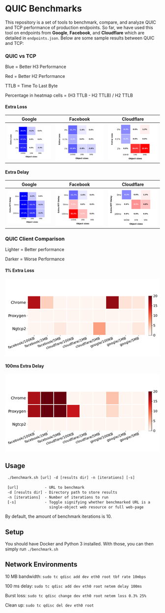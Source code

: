 # QUIC Benchmarks

This repository is a set of tools to benchmark, compare, and analyze QUIC and TCP performance of production endpoints. So far, we have used this tool on endpoints from **Google**, **Facebook**, and **Cloudflare** which are detailed in `endpoints.json`. Below are some sample results between QUIC and TCP:

### QUIC vs TCP
Blue = Better H3 Performance

Red = Better H2 Performance

TTLB = Time To Last Byte

Percentage in heatmap cells = (H3 TTLB - H2 TTLB) / H2 TTLB

#### Extra Loss

Google | Facebook | Cloudflare
:-: | :-: | :-:
![google_extra_loss](./static/Google_Extra_Loss.png) | ![facebook_extra_loss](./static/Facebook_Extra_Loss.png) | ![cloudflare_extra_loss](./static/Cloudflare_Extra_Loss.png)

#### Extra Delay

Google | Facebook | Cloudflare
:-: | :-: | :-:
![google_extra_delay](./static/Google_Extra_Delay.png) | ![facebook_extra_delay](./static/Facebook_Extra_Delay.png) | ![cloudflare_extra_delay](./static/Cloudflare_Extra_Delay.png)

### QUIC Client Comparison

Lighter = Better performance

Darker  = Worse Performance

#### 1% Extra Loss

![h3_extra_loss](./static/H3_1_Loss.png)

#### 100ms Extra Delay

![h3_extra_loss](./static/H3_100_Delay.png)

## Usage

```
 ./benchmark.sh [url] -d [results dir] -n [iterations] [-s]

 [url]            - URL to benchmark
 -d [results dir] - Directory path to store results
 -n [iterations]  - Number of iterations to run
 [-s]             - Toggle signifying whether benchmarked URL is a 
                    single-object web resource or full web-page 
```

By default, the amount of benchmark iterations is 10. 

## Setup

You should have Docker and Python 3 installed. With those, you can then simply run `./benchmark.sh`

## Network Environments

10 MB bandwidth: `sudo tc qdisc add dev eth0 root tbf rate 10mbps`

100 ms delay: `sudo tc qdisc add dev eth0 root netem delay 100ms`

Burst loss: `sudo tc qdisc change dev eth0 root netem loss 0.3% 25%`

Clean up: `sudo tc qdisc del dev eth0 root`